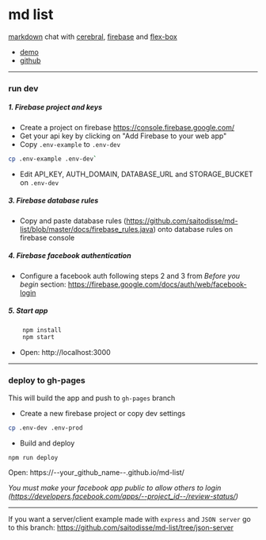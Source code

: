# md list

[markdown](https://github.com/adam-p/markdown-here/wiki/Markdown-Cheatsheet) chat with [cerebral](http://www.cerebraljs.com/), [firebase](https://firebase.google.com) and [flex-box](https://css-tricks.com/snippets/css/a-guide-to-flexbox/)

- [demo](https://saitodisse.github.io/md-list)
- [github](https://github.com/saitodisse/md-list)

---------


### run dev

##### 1. Firebase project and keys

- Create a project on firebase https://console.firebase.google.com/
- Get your api key by clicking on "Add Firebase to your web app"
- Copy `.env-example` to `.env-dev`

```sh
cp .env-example .env-dev`
```

- Edit API_KEY, AUTH_DOMAIN, DATABASE_URL and STORAGE_BUCKET on `.env-dev`

##### 3. Firebase database rules

- Copy and paste database rules (https://github.com/saitodisse/md-list/blob/master/docs/firebase_rules.java) onto database rules on firebase console

##### 4. Firebase facebook authentication

- Configure a facebook auth following steps 2 and 3 from _Before you begin_ section: https://firebase.google.com/docs/auth/web/facebook-login

##### 5. Start app

```sh
    npm install
    npm start
```

- Open: http://localhost:3000

---------


### deploy to gh-pages

This will build the app and push to `gh-pages` branch

- Create a new firebase project or copy dev settings

```sh
cp .env-dev .env-prod
```

- Build and deploy

```sh
npm run deploy
```

Open: https://--your_github_name--.github.io/md-list/

_You must make your facebook app public to allow others to login (https://developers.facebook.com/apps/--project_id--/review-status/)_

---------

If you want a server/client example made with `express` and `JSON server` go to this branch: https://github.com/saitodisse/md-list/tree/json-server
